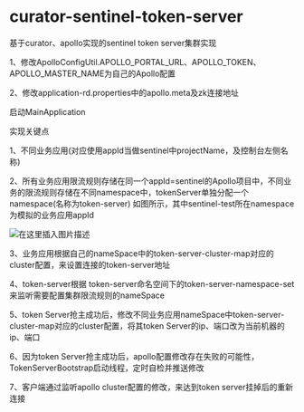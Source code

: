 # curator-sentinel-token-server
基于curator、apollo实现的sentinel token server集群实现

1、修改ApolloConfigUtil.APOLLO_PORTAL_URL、APOLLO_TOKEN、APOLLO_MASTER_NAME为自己的Apollo配置

2、修改application-rd.properties中的apollo.meta及zk连接地址

启动MainApplication


实现关键点

1、不同业务应用(对应使用appId当做sentinel中projectName，及控制台左侧名称)

2、所有业务应用限流规则存储在同一个appId=sentinel的Apollo项目中，不同业务的限流规则存储在不同namespace中，tokenServer单独分配一个namespace(名称为token-server)
如图所示，其中sentinel-test所在namespace为模拟的业务应用appId

![在这里插入图片描述](https://img-blog.csdnimg.cn/2019082415093138.png?x-oss-process=image/watermark,type_ZmFuZ3poZW5naGVpdGk,shadow_10,text_aHR0cHM6Ly9ibG9nLmNzZG4ubmV0L2hvc2Fvcw==,size_16,color_FFFFFF,t_70)

3、业务应用根据自己的nameSpace中的token-server-cluster-map对应的cluster配置，来设置连接的token-server地址

4、token-server根据 token-server命名空间下的token-server-namespace-set来监听需要配置集群限流规则的nameSpace

5、token Server抢主成功后，修改不同业务应用nameSpace中token-server-cluster-map对应的cluster配置，将其token Server的ip、端口改为当前机器的ip、端口

6、因为token Server抢主成功后，apollo配置修改存在失败的可能性，TokenServerBootstrap启动线程，定时自检并推送修改

7、客户端通过监听apollo cluster配置的修改，来达到token server挂掉后的重新连接
